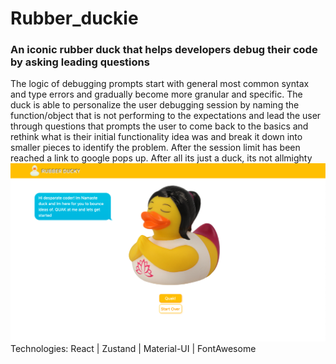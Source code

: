 # Rubber_duckie

### An iconic rubber duck that helps developers debug their code by asking leading questions

The logic of debugging prompts start with general most common syntax and type errors and gradually become more granular and specific. The duck is able to personalize the user debugging session by naming the function/object that is not performing to the expectations and lead the user through questions that prompts the user to come back to the basics and rethink what is their initial functionality idea was and break it down into smaller pieces to identify the problem.
After the session limit has been reached a link to google pops up. After all its just a duck, its not allmighty
![logo](/screenshots/namaste.png)
Technologies: React | Zustand | Material-UI | FontAwesome
